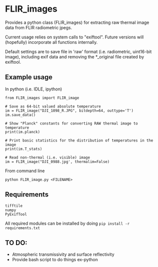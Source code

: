 # FLIR_images

Provides a python class (FLIR_images) for extracting raw thermal image data
from FLIR radiometric jpegs.

Current usage relies on system calls to "exiftool".  Future versions will
(hopefully) incorporate all functions internally.
	    
Default settings are to save file in 'raw' format (i.e. radiometric, uint16-bit
image), including exif data and removing the *_original file created by
exiftool.


Example usage
-------------
In python (i.e. IDLE, ipython)
```
from FLIR_images import FLIR_image

# Save as 64-bit valued absolute temperature
im = FLIR_image("DJI_1098_R.JPG", bitdepth=64, outtype='T')
im.save_data()

# Show "Planck" constants for converting RAW thermal image to temperature
print(im.planck)

# Print basic statistics for the distribution of temperatures in the image
print(im.T_stats)

# Read non-thermal (i.e. visible) image
im = FLIR_image("DJI_0988.jpg', thermalim=False)
```

From command line
```
python FLIR_image.py <FILENAME>
```



Requirements
------------
```
tifftile
numpy
PyExifTool
```

All required modules can be installed by doing
```pip install -r requirements.txt```


TO DO:
------
- Atmospheric transmissivity and surface reflectivity
- Provide bash script to do things ex-python
